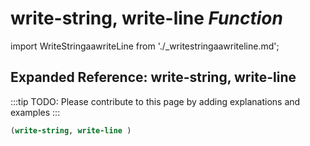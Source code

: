 # **write-string, write-line** *Function*

import WriteStringaawriteLine from './_writestringaawriteline.md';

<WriteStringaawriteLine />

## Expanded Reference: write-string, write-line

:::tip
TODO: Please contribute to this page by adding explanations and examples
:::

```lisp
(write-string, write-line )
```
